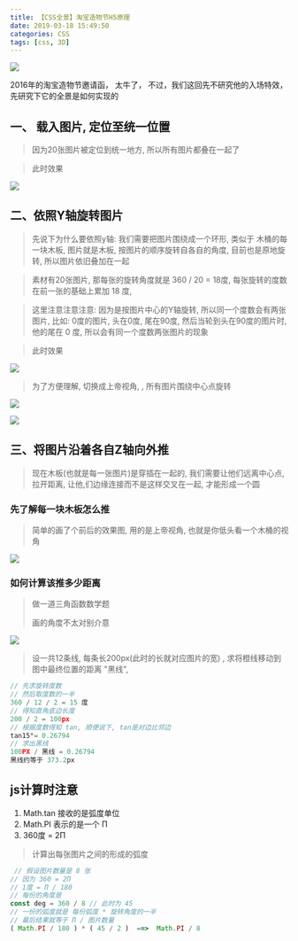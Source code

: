 ```yaml
---
title: 【CSS全景】淘宝造物节H5原理
date: 2019-03-18 15:49:50
categories: CSS
tags: [css, 3D]
---
```



![](http://img.nixiaolei.com/zaowu.gif)

2016年的淘宝造物节邀请函， 太牛了， 不过，我们这回先不研究他的入场特效，先研究下它的全景是如何实现的


## 一、 载入图片, 定位至统一位置
>因为20张图片被定位到统一地方, 所以所有图片都叠在一起了

>此时效果


![](http://img.nixiaolei.com/taobao01.png)

## 二、依照Y轴旋转图片
>先说下为什么要依照y轴:  我们需要把图片围绕成一个环形, 类似于 木桶的每一块木板,   图片就是木板, 按图片的顺序旋转自各自的角度, 目前也是原地旋转, 所以图片依旧叠加在一起

>素材有20张图片, 那每张的旋转角度就是 360 / 20 = 18度, 每张旋转的度数在前一张的基础上累加 18 度, 

>这里注意注意注意: 因为是按图片中心的Y轴旋转, 所以同一个度数会有两张图片,  比如: 0度的图片, 头在0度, 尾在90度,    然后当轮到头在90度的图片时, 他的尾在 0 度, 所以会有同一个度数两张图片的现象


>此时效果

![](http://img.nixiaolei.com/taobao02.png)


>为了方便理解, 切换成上帝视角, ,  所有图片围绕中心点旋转

![](http://img.nixiaolei.com/taobao03.png)

![](http://img.nixiaolei.com/taobao04.png)



## 三、将图片沿着各自Z轴向外推
>现在木板(也就是每一张图片)是穿插在一起的, 我们需要让他们远离中心点, 拉开距离, 让他,们边缘连接而不是这样交叉在一起,  才能形成一个圆

### 先了解每一块木板怎么推
>简单的画了个前后的效果图,  用的是上帝视角, 也就是你低头看一个木桶的视角



![](http://img.nixiaolei.com/taobao05.png)


### 如何计算该推多少距离
>做一道三角函数数学题
>
>画的角度不太对别介意

![](http://img.nixiaolei.com/taobao06.png)

>设一共12条线,  每条长200px(此时的长就对应图片的宽) ,  求将橙线移动到图中最终位置的距离 "黑线",
```JavaScript
// 先求旋转度数
// 然后取度数的一半
360 / 12 / 2 = 15 度
// 得知直角底边长度
200 / 2 = 100px
// 根据度数得知 tan, 顺便说下, tan是对边比邻边
tan15°= 0.26794
// 求出黑线
100PX / 黑线 = 0.26794
黑线约等于 373.2px
```

## js计算时注意
1. Math.tan 接收的是弧度单位
2. Math.PI 表示的是一个 Π
3. 360度 = 2Π 
>计算出每张图片之间的形成的弧度
```JavaScript
 // 假设图片数量是 8 张
// 因为 360 = 2Π
// 1度 = Π / 180
// 每份的角度是
const deg = 360 / 8 // 此时为 45
// 一份的弧度就是 每份弧度 * 旋转角度的一半
// 最后结果就等于 Π / 图片数量
( Math.PI / 180 ) * ( 45 / 2 )  ==>  Math.PI / 8
```






<div style='display: none;'>
谢谢最可爱的贝玺
</div>















